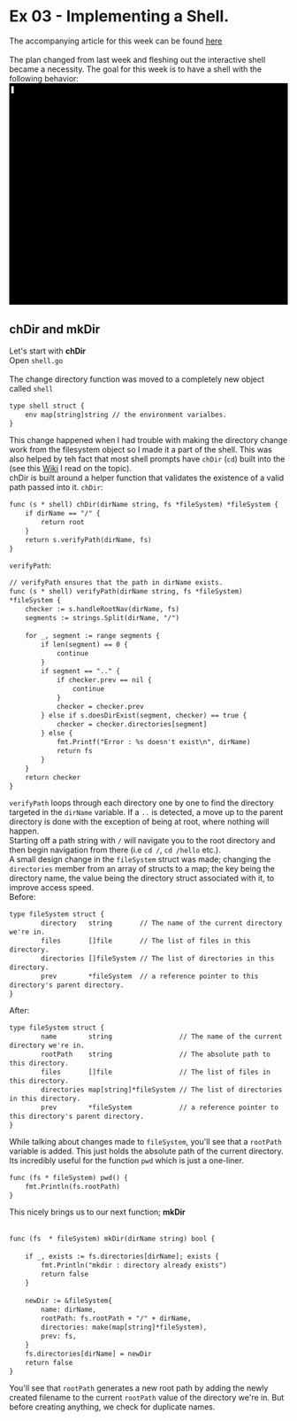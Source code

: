 # Ex 03 - Implementing a Shell.

The accompanying article for this week can be found <a href="https://alysonn.medium.com/go-virtual-filesystem-and-a-shell-too-i-guess-25d4f357d8ad">here</a><br><br>
The plan changed from last week and fleshing out the interactive shell became a necessity. The goal for this week is to have a shell with the following behavior:<br>
<img src="https://github.com/AlysonBee/GoVirtualFilesystem/blob/master/assets/demo2.gif"  height="400" />
## chDir and mkDir
Let's start with <b>chDir</b><br>
Open `shell.go`<BR><br>
The change directory function was moved to a completely new object called `shell`
```
type shell struct {
	env map[string]string // the environment varialbes.
}
```
This change happened when I had trouble with making the directory change work from the filesystem object so I made it a part of the shell. This was also helped by teh fact that most shell prompts have `chDir` (`cd`) built into the (see this <a href="https://en.wikipedia.org/wiki/Cd_(command)">Wiki</a> I read on the topic).<br>
chDir is built around a helper function that validates the existence of a valid path passed into it.
`chDir`:
```
func (s * shell) chDir(dirName string, fs *fileSystem) *fileSystem {
	if dirName == "/" {
		return root
	}
	return s.verifyPath(dirName, fs)
}
```
`verifyPath`:
```
// verifyPath ensures that the path in dirName exists.
func (s * shell) verifyPath(dirName string, fs *fileSystem) *fileSystem {
	checker := s.handleRootNav(dirName, fs)
	segments := strings.Split(dirName, "/")
	
	for _, segment := range segments {
		if len(segment) == 0 {
			continue 
		}
		if segment == ".." {
			if checker.prev == nil {
				continue 
			}
			checker = checker.prev
		} else if s.doesDirExist(segment, checker) == true {
			checker = checker.directories[segment]
		} else {
			fmt.Printf("Error : %s doesn't exist\n", dirName)
			return fs
		}
	}
	return checker 
}
```

`verifyPath` loops through each directory one by one to find the directory targeted in the `dirName` variable. If a `..` is detected, a move up to the parent directory is done with the exception of being at root, where nothing will happen.<br>
Starting off a path string with `/` will navigate you to the root directory and then begin navigation from there (i.e `cd /`, `cd /hello` etc.).<br>
A small design change in the `fileSystem` struct was made; changing the `directories` member from an array of structs to a map; the key being the directory name, the value being the directory struct associated with it, to improve access speed.<br>
Before:
```
type fileSystem struct {
        directory   string       // The name of the current directory we're in.
        files       []file       // The list of files in this directory.
        directories []fileSystem // The list of directories in this directory.
        prev        *fileSystem  // a reference pointer to this directory's parent directory.
}
```
After:
```
type fileSystem struct {
        name        string                 // The name of the current directory we're in.
        rootPath    string                 // The absolute path to this directory.
        files       []file                 // The list of files in this directory.
        directories map[string]*fileSystem // The list of directories in this directory.
        prev        *fileSystem            // a reference pointer to this directory's parent directory.
}
```
While talking about changes made to `fileSystem`, you'll see that a `rootPath` variable is added. This just holds the absolute path of the current directory. Its incredibly useful for the function `pwd` which is just a one-liner.
```
func (fs * fileSystem) pwd() {
	fmt.Println(fs.rootPath)
}
```
This nicely brings us to our next function; <b>mkDir</b><br><br>
```
func (fs  * fileSystem) mkDir(dirName string) bool {

	if _, exists := fs.directories[dirName]; exists {
		fmt.Println("mkdir : directory already exists")
		return false
	}

	newDir := &fileSystem{
		name: dirName,
		rootPath: fs.rootPath + "/" + dirName,
		directories: make(map[string]*fileSystem),
		prev: fs,
	}
	fs.directories[dirName] = newDir
	return false
}
```
You'll see that `rootPath` generates a new root path by adding the newly created filename to the current `rootPath` value of the directory we're in. But before creating anything, we check for duplicate names.<BR>



